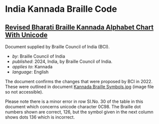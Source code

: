 # India Kannada Braille Code

## [Revised Bharati Braille Kannada Alphabet Chart With Unicode](Kannada%20Braille%20Chart%20With%20Unicode.pdf)

Document supplied by Braille Council of India (BCI).

- _by_: Braille Council of India
- _published_: 2024, India, by Braille Council of India.
- _applies to_: Kannada
- _language_: English

The document confirms the changes that were proposed by BCI in 2022. These were outlined in document [Kannada Braille Symbols.jpg](../recommended-changes-2022/Kannada%20Braille%20Symbols.jpg) (image file so not accessible).

Please note there is a minor error in row SI.No. 30 of the table in this document which concerns unicode character 0C98. The Braille dot numbers shown are correct, 126, but the symbol given in the next column shows dots 136 which is incorrect.

